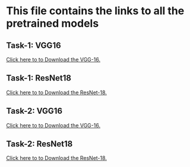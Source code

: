 # This file contains the links to all the pretrained models

## Task-1: VGG16
[Click here to to Download the VGG-16.](https://drive.google.com/open?id=1-0bO0Kfx3AAVHkC68ynbQIPMz_VRmMgo)

## Task-1: ResNet18
[Click here to to Download the ResNet-18.](https://drive.google.com/open?id=10DFvhx0UNCcErN8lFvqcgIPmw27NN-f2)

## Task-2: VGG16
[Click here to to Download the VGG-16.](https://drive.google.com/open?id=10HBtc8YaL_0_UG7_ISiXcLjQKVSAgM1x)

## Task-2: ResNet18
[Click here to to Download the ResNet-18.](https://drive.google.com/open?id=18z5qGSUGrSQPtBitXhFxojIaZfVMVzdM)
